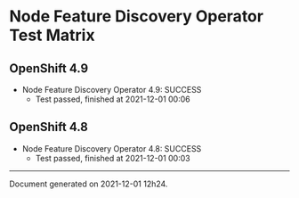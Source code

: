 
Node Feature Discovery Operator Test Matrix
===========================================

OpenShift 4.9
-------------



* Node Feature Discovery Operator 4.9: SUCCESS
  - Test passed, finished at 2021-12-01 00:06

OpenShift 4.8
-------------



* Node Feature Discovery Operator 4.8: SUCCESS
  - Test passed, finished at 2021-12-01 00:03

---
Document generated on 2021-12-01 12h24.

